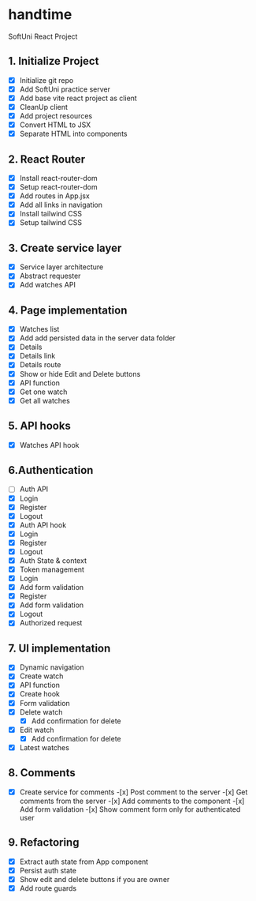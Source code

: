 # handtime

SoftUni React Project

## 1. Initialize Project

- [x] Initialize git repo
- [x] Add SoftUni practice server
- [x] Add base vite react project as client
- [x] CleanUp client
- [x] Add project resources
- [x] Convert HTML to JSX
- [x] Separate HTML into components

## 2. React Router

- [x] Install react-router-dom
- [x] Setup react-router-dom
- [x] Add routes in App.jsx
- [x] Add all links in navigation
- [x] Install tailwind CSS
- [x] Setup tailwind CSS

## 3. Create service layer

- [x] Service layer architecture
- [x] Abstract requester
- [x] Add watches API

## 4. Page implementation

- [x] Watches list
- [x] Add add persisted data in the server data folder
- [x] Details
- [x] Details link
- [x] Details route
- [x] Show or hide Edit and Delete buttons
- [x] API function
- [x] Get one watch
- [x] Get all watches

## 5. API hooks

- [x] Watches API hook

## 6.Authentication

- [ ] Auth API
- [x] Login
- [x] Register
- [x] Logout
- [x] Auth API hook
- [x] Login
- [x] Register
- [x] Logout
- [x] Auth State & context
- [x] Token management
- [x] Login
- [x] Add form validation
- [x] Register
- [x] Add form validation
- [x] Logout
- [x] Authorized request

## 7. UI implementation

- [x] Dynamic navigation
- [x] Create watch
- [x] API function
- [x] Create hook
- [x] Form validation
- [x] Delete watch
  - [x] Add confirmation for delete
- [x] Edit watch
  - [x] Add confirmation for delete
- [x] Latest watches

## 8. Comments

-[x] Create service for comments -[x] Post comment to the server -[x] Get comments from the server -[x] Add comments to the component -[x] Add form validation -[x] Show comment form only for authenticated user

## 9. Refactoring

- [x] Extract auth state from App component
- [x] Persist auth state
- [x] Show edit and delete buttons if you are owner
- [x] Add route guards
